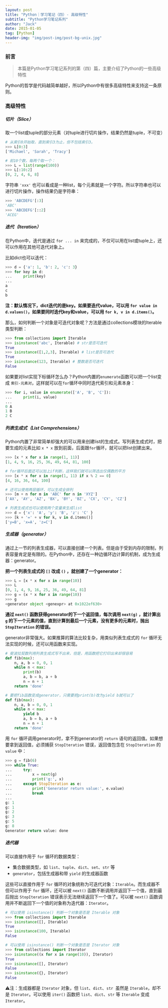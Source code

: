 ```yaml
---
layout: post
title: "Python｜学习笔记（四）- 高级特性"
subtitle: "Python学习笔记系列"
author: "Jack"
date: 2015-01-05
tag: [Python]
header-img: "img/post-img/post-bg-unix.jpg"
---
```


### 前言

> 本篇是Python学习笔记系列的第（四）篇，主要介绍了Python的一些高级特性

Python的哲学是代码越简单越好，所以Python中有很多高级特性来支持这一条原则。

### 高级特性

##### 切片（Slice）

取一个list或tuple的部分元素（对tuple进行切片操作，结果仍然是tuple，不可变）

```python
# 从索引0开始取，直到索引3为止，但不包括索引3。
>>> L[0:3]
['Michael', 'Sarah', 'Tracy']

# 前10个数，每两个取一个：
>>> L = list(range(100))
>>> L[:10:2]
[0, 2, 4, 6, 8]
```

字符串 `'xxx'` 也可以看成是一种list，每个元素就是一个字符。所以字符串也可以进行切片操作，操作结果仍是字符串：

```python
>>> 'ABCDEFG'[:3]
'ABC'
>>> 'ABCDEFG'[::2]
'ACEG'
```



##### 迭代（Iteration）

在Python中，迭代是通过 `for ... in` 来完成的，不仅可以用在list或tuple上，还可以作用在其他可迭代对象上。

比如dict也可以迭代：

```python
>>> d = {'a': 1, 'b': 2, 'c': 3}
>>> for key in d:
...     print(key)
...
a
c
b
```

**注：默认情况下，dict迭代的是key。如果要迭代value，可以用 `for value in d.values()`，如果要同时迭代key和value，可以用 `for k, v in d.items()`。**

那么，如何判断一个对象是可迭代对象呢？方法是通过collections模块的Iterable类型判断：

```python
>>> from collections import Iterable
>>> isinstance('abc', Iterable) # str是否可迭代
True
>>> isinstance([1,2,3], Iterable) # list是否可迭代
True
>>> isinstance(123, Iterable) # 整数是否可迭代
False
```

如果要对list实现下标循环怎么办？Python内置的`enumerate`函数可以把一个list变成 `索引-元素对`，这样就可以在`for`循环中同时迭代索引和元素本身：

```python
>>> for i, value in enumerate(['A', 'B', 'C']):
...     print(i, value)
...
0 A
1 B
2 C
```

##### 列表生成式（List Comprehensions）

Python内置了非常简单却强大的可以用来创建list的生成式。写列表生成式时，把要生成的元素比如 `x * x` 放到前面，后面跟`for`循环，就可以把list创建出来。

```python
>>> [x * x for x in range(1, 11)]
[1, 4, 9, 16, 25, 36, 49, 64, 81, 100]

# for循环后面还可以加上if判断，这样我们就可以筛选出仅偶数的平方
>>> [x * x for x in range(1, 11) if x % 2 == 0]
[4, 16, 36, 64, 100]

# 还可以使用两层循环，可以生成全排列
>>> [m + n for m in 'ABC' for n in 'XYZ']
['AX', 'AY', 'AZ', 'BX', 'BY', 'BZ', 'CX', 'CY', 'CZ']

# 列表生成式也可以使用两个变量来生成list
>>> d = {'x': 'A', 'y': 'B', 'z': 'C' }
>>> [k + '=' + v for k, v in d.items()]
['y=B', 'x=A', 'z=C']
```

##### 生成器（generator）

通过上一节的列表生成器，可以直接创建一个列表。但是由于受到内存的限制，列表容量肯定是有限的。在Python中，还存在一种边循环边计算的机制，成为生成器：generator。

**把一个列表生成式的 `[]` 改成 `()` ，就创建了一个generator：**

```python
>>> L = [x * x for x in range(10)]
>>> L
[0, 1, 4, 9, 16, 25, 36, 49, 64, 81]
>>> g = (x * x for x in range(10))
>>> g
<generator object <genexpr> at 0x1022ef630>
```

**通过 `next()` 函数获得generator的下一个返回值，每次调用 `next(g)` ，就计算出 `g` 的下一个元素的值，直到计算到最后一个元素，没有更多的元素时，抛出 `StopIteration` 的错误。**

generator非常强大。如果推算的算法比较复杂，用类似列表生成式的 `for` 循环无法实现的时候，还可以用函数来实现。

```python
# 斐波拉契数列用列表生成式写不出来，但是，用函数把它打印出来却很容易
def fib(max):
    n, a, b = 0, 0, 1
    while n < max:
        print(b)
        a, b = b, a + b
        n = n + 1
    return 'done'

# 要把fib函数变成generator，只需要把print(b)改为yield b就可以了
def fib(max):
    n, a, b = 0, 0, 1
    while n < max:
        yield b
        a, b = b, a + b
        n = n + 1
    return 'done'

```

用 `for` 循环调用generator时，拿不到generator的 `return` 语句的返回值。如果想要拿到返回值，必须捕获 `StopIteration` 错误，返回值包含在 `StopIteration` 的 `value` 中：

```python
>>> g = fib(6)
>>> while True:
...     try:
...         x = next(g)
...         print('g:', x)
...     except StopIteration as e:
...         print('Generator return value:', e.value)
...         break
...
g: 1
g: 1
g: 2
g: 3
g: 5
g: 8
Generator return value: done
```

##### 迭代器

可以直接作用于 `for` 循环的数据类型：

- 集合数据类型，如 `list`、`tuple`、`dict`、`set`、`str` 等
- `generator`，包括生成器和带 `yield` 的生成器函数

这些可以直接作用于 `for` 循环的对象统称为可迭代对象：`Iterable`。而生成器不但可以作用于 `for` 循环，还可以被 `next()` 函数不断调用并返回下一个值，直到最后抛出 `StopIteration` 错误表示无法继续返回下一个值了。可以被 `next()` 函数调用并不断返回下一个值的对象称为迭代器：`Iterator`。

```python
# 可以使用 isinstance() 判断一个对象是否是 Iterable 对象
>>> from collections import Iterable
>>> isinstance([], Iterable)
True
>>> isinstance(100, Iterable)
False

# 可以使用 isinstance() 判断一个对象是否是 Iterator 对象
>>> from collections import Iterator
>>> isinstance((x for x in range(10)), Iterator)
True
>>> isinstance([], Iterator)
False
>>> isinstance({}, Iterator)
False
```

⚠️注：生成器都是 `Iterator` 对象，但 `list`、`dict`、`str `虽然是 `Iterable`，却不是 `Iterator`。可以使用 `iter()` 函数把 `list`、`dict`、`str` 等 `Iterable` 变成 `Iterator`。











